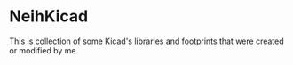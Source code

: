 # NeihKicad
 This is collection of some Kicad's libraries and footprints that were created or modified by me.
